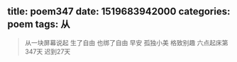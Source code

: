 title: poem347
date: 1519683942000
categories: poem
tags: 从
---
> 从一块屏幕说起
生了自由
也绑了自由
早安
孤独小美
格致别趣
六点起床第347天 迟到27天